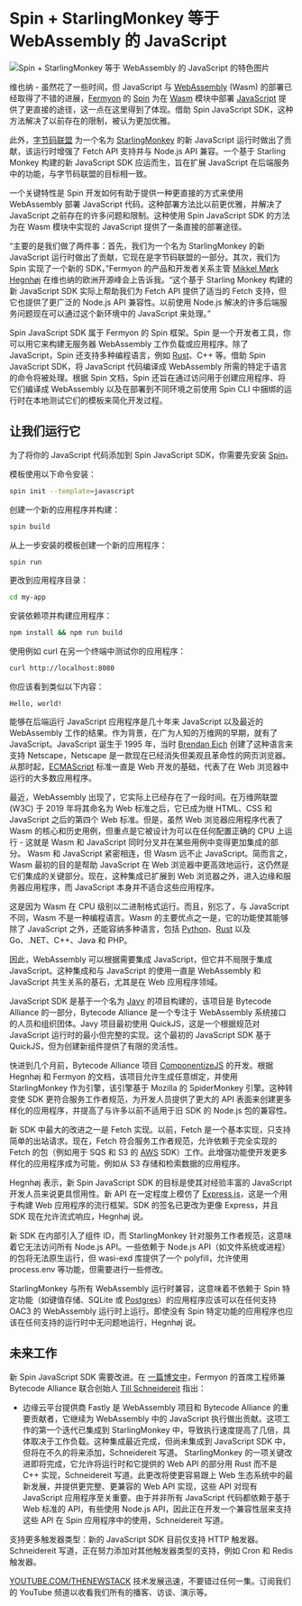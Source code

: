 # Spin + StarlingMonkey 等于 WebAssembly 的 JavaScript

![Spin + StarlingMonkey 等于 WebAssembly 的 JavaScript 的特色图片](https://cdn.thenewstack.io/media/2024/09/8d5aab92-christophe-hautier-902vnyeows4-unsplash-1024x683.jpg)

维也纳 - 虽然花了一些时间，但 JavaScript 与 [WebAssembly](https://thenewstack.io/webassembly/) (Wasm) 的部署已经取得了不错的进展，[Fermyon](https://thenewstack.io/fermyon-says-webassembly-on-kubernetes-is-now-doable/) 的 [Spin](https://www.fermyon.com/spin) 为在 [Wasm](https://thenewstack.io/what-makes-wasm-different/) 模块中部署 [JavaScript](https://thenewstack.io/google-angular-lead-sees-convergence-in-javascript-frameworks/) 提供了更直接的途径，这一点在这里得到了体现。借助 Spin JavaScript SDK，这种方法解决了以前存在的限制，被认为更加优雅。

此外，[字节码联盟](https://thenewstack.io/webassembly-to-let-developers-combine-languages/) 为一个名为 [StarlingMonkey](https://github.com/bytecodealliance/StarlingMonkey) 的新 JavaScript 运行时做出了贡献，该运行时增强了 Fetch API 支持并与 Node.js API 兼容。一个基于 Starling Monkey 构建的新 JavaScript SDK 应运而生，旨在扩展 JavaScript 在后端服务中的功能，与字节码联盟的目标相一致。

一个关键特性是 Spin 开发如何有助于提供一种更直接的方式来使用 WebAssembly 部署 JavaScript 代码。这种部署方法比以前更优雅，并解决了 JavaScript 之前存在的许多问题和限制。这种使用 Spin JavaScript SDK 的方法为在 Wasm 模块中实现的 JavaScript 提供了一条直接的部署途径。

“主要的是我们做了两件事：首先，我们为一个名为 StarlingMonkey 的新 JavaScript 运行时做出了贡献，它现在是字节码联盟的一部分。其次，我们为 Spin 实现了一个新的 SDK，”Fermyon 的产品和开发者关系主管 [Mikkel Mørk Hegnhøj](https://www.linkedin.com/in/mikkelhegn/?originalSubdomain=dk) 在维也纳的欧洲开源峰会上告诉我。“这个基于 Starling Monkey 构建的新 JavaScript SDK 实际上帮助我们为 Fetch API 提供了适当的 Fetch 支持，但它也提供了更广泛的 Node.js API 兼容性。以前使用 Node.js 解决的许多后端服务问题现在可以通过这个新环境中的 JavaScript 来处理。”

Spin JavaScript SDK 属于 Fermyon 的 Spin 框架。Spin 是一个开发者工具，你可以用它来构建无服务器 WebAssembly 工作负载或应用程序。除了 JavaScript，Spin 还支持多种编程语言，例如 [Rust](https://thenewstack.io/rust-growing-fastest-but-javascript-reigns-supreme/)、C++ 等。借助 Spin JavaScript SDK，将 JavaScript 代码编译成 WebAssembly 所需的特定于语言的命令将被处理。根据 Spin 文档，Spin 还旨在通过访问用于创建应用程序、将它们编译成 WebAssembly 以及在部署到不同环境之前使用 Spin CLI 中捆绑的运行时在本地测试它们的模板来简化开发过程。

## 让我们运行它

为了将你的 JavaScript 代码添加到 Spin JavaScript SDK，你需要先安装 [Spin](https://github.com/fermyon/spin)。

模板使用以下命令安装：

```bash
spin init --template=javascript
```

创建一个新的应用程序并构建：

```bash
spin build
```

从上一步安装的模板创建一个新的应用程序：

```bash
spin run
```

更改到应用程序目录：

```bash
cd my-app
```

安装依赖项并构建应用程序：

```bash
npm install && npm run build
```

使用例如 curl 在另一个终端中测试你的应用程序：

```bash
curl http://localhost:8080
```

你应该看到类似以下内容：

```
Hello, world!
```

能够在后端运行 JavaScript 应用程序是几十年来 JavaScript 以及最近的 WebAssembly 工作的结果。作为背景，在广为人知的万维网的早期，就有了 JavaScript。JavaScript 诞生于 1995 年，当时 [Brendan Eich](https://thenewstack.io/brendan-eich-on-how-javascript-survived-the-browser-wars/) 创建了这种语言来支持 Netscape，Netscape 是一款现在已经消失但美观且革命性的网页浏览器。从那时起，[ECMAScript](https://thenewstack.io/inside-ecmascript-javascript-standard-gets-an-extra-stage/) 标准一直是 Web 开发的基础，代表了在 Web 浏览器中运行的大多数应用程序。

最近，WebAssembly 出现了，它实际上已经存在了一段时间。在万维网联盟 (W3C) 于 2019 年将其命名为 Web 标准之后，它已成为继 HTML、CSS 和 JavaScript 之后的第四个 Web 标准。但是，虽然 Web 浏览器应用程序代表了 Wasm 的核心和历史用例，但重点是它被设计为可以在任何配置正确的 CPU 上运行 - 这就是 Wasm 和 JavaScript 同时分叉并在某些用例中变得更加集成的部分。
Wasm 和 JavaScript 紧密相连，但 Wasm 远不止 JavaScript。简而言之，Wasm 最初的目的是帮助 JavaScript 在 Web 浏览器中更高效地运行，这仍然是它们集成的关键部分。现在，这种集成已扩展到 Web 浏览器之外，进入边缘和服务器应用程序，而 JavaScript 本身并不适合这些应用程序。

这是因为 Wasm 在 CPU 级别以二进制格式运行。而且，别忘了，与 JavaScript 不同，Wasm 不是一种编程语言。Wasm 的主要优点之一是，它的功能使其能够除了 JavaScript 之外，还能容纳多种语言，包括 [Python](https://thenewstack.io/python-3-13-blazing-new-trails-in-performance-and-scale/)、[Rust](https://thenewstack.io/rust-and-c-work-better-for-webassembly/) 以及 Go、.NET、C++、Java 和 PHP。

因此，WebAssembly 可以根据需要集成 JavaScript，但它并不局限于集成 JavaScript。这种集成和与 JavaScript 的使用一直是 WebAssembly 和 JavaScript 共生关系的基石，尤其是在 Web 应用程序领域。

JavaScript SDK 是基于一个名为 [Javy](https://github.com/bytecodealliance/javy) 的项目构建的，该项目是 Bytecode Alliance 的一部分，Bytecode Alliance 是一个专注于 WebAssembly 系统接口的人员和组织团体。Javy 项目最初使用 QuickJS，这是一个根据规范对 JavaScript 运行时的最小但完整的实现。这个最初的 JavaScript SDK 基于 QuickJS，但为创建新组件提供了有限的灵活性。

快进到几个月前，Bytecode Alliance 项目 [ComponentizeJS](https://github.com/bytecodealliance/ComponentizeJS) 的开发。根据 Hegnhøj 和 Fermyon 的文档，该项目允许生成任意绑定，并使用 StarlingMonkey 作为引擎，该引擎基于 Mozilla 的 SpiderMonkey 引擎。这种转变使 SDK 更符合服务工作者规范，为开发人员提供了更大的 API 表面来创建更多样化的应用程序，并提高了与许多以前不适用于旧 SDK 的 Node.js 包的兼容性。

新 SDK 中最大的改进之一是 Fetch 实现。以前，Fetch 是一个基本实现，只支持简单的出站请求。现在，Fetch 符合服务工作者规范，允许依赖于完全实现的 Fetch 的包（例如用于 SQS 和 S3 的 [AWS](https://aws.amazon.com/?utm_content=inline+mention) SDK）工作。此增强功能使开发更多样化的应用程序成为可能，例如从 S3 存储和检索数据的应用程序。

Hegnhøj 表示，新 Spin JavaScript SDK 的目标是使其对经验丰富的 JavaScript 开发人员来说更具惯用性。新 API 在一定程度上模仿了 [Express.js](https://thenewstack.io/a-showdown-between-express-js-and-fastify-web-app-frameworks/)，这是一个用于构建 Web 应用程序的流行框架。SDK 的签名已更改为更像 Express，并且 SDK 现在允许流式响应，Hegnhøj 说。

新 SDK 在内部引入了组件 ID，而 StarlingMonkey 针对服务工作者规范，这意味着它无法访问所有 Node.js API。一些依赖于 Node.js API（如文件系统或进程）的包将无法原生运行，但 wasi-exd 库提供了一个 polyfill，允许使用 process.env 等功能，但需要进行一些修改。

StarlingMonkey 与所有 WebAssembly 运行时兼容，这意味着不依赖于 Spin 特定功能（如键值存储、SQLite 或 [Postgres](https://thenewstack.io/postgres-is-now-a-vector-database-too/)）的应用程序应该可以在任何支持 OAC3 的 WebAssembly 运行时上运行。即使没有 Spin 特定功能的应用程序也应该在任何支持的运行时中无问题地运行，Hegnhøj 说。

## 未来工作
新 Spin JavaScript SDK 需要改进。在 [一篇博文中](https://www.fermyon.com/blog/introducing-the-new-js-sdk)，Fermyon 的首席工程师兼 Bytecode Alliance 联合创始人 [Till Schneidereit](https://de.linkedin.com/in/tillschneidereit) 指出：

- 边缘云平台提供商 Fastly 是 WebAssembly 项目和 Bytecode Alliance 的重要贡献者，它继续为 WebAssembly 中的 JavaScript 执行做出贡献。这项工作的第一个迭代已集成到 StarlingMonkey 中，导致执行速度提高了几倍，具体取决于工作负载。这种集成最近完成，但尚未集成到 JavaScript SDK 中，但将在不久的将来添加，Schneidereit 写道。
StarlingMonkey 的一项关键改进即将完成，它允许将运行时和它提供的 Web API 的部分用 Rust 而不是 C++ 实现，Schneidereit 写道。此更改将使更容易跟上 Web 生态系统中的最新发展，并提供更完整、更兼容的 Web API 实现，这些 API 对现有 JavaScript 应用程序至关重要。由于并非所有 JavaScript 代码都依赖于基于 Web 标准的 API，有些使用 Node.js API，因此正在开发一个兼容性层来支持这些 API 在 Spin 应用程序中的使用，Schneidereit 写道。

支持更多触发器类型：新的 JavaScript SDK 目前仅支持 HTTP 触发器。Schneidereit 写道，正在努力添加对其他触发器类型的支持，例如 Cron 和 Redis 触发器。

[YOUTUBE.COM/THENEWSTACK](https://youtube.com/thenewstack?sub_confirmation=1) 技术发展迅速，不要错过任何一集。订阅我们的 YouTube 频道以收看我们所有的播客、访谈、演示等。